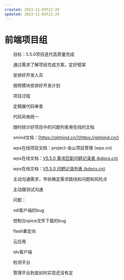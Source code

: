 ```yaml
---
created: 2023-11-03T22:29
updated: 2023-11-03T22:29
---
```

# 前端项目组

　　目标：5.5.0项目迭代高质量完成

　　通过需求了解项目完成方案，定好框架

　　安排好开发人员

　　按照模块安排好开发计划

　　项目过程

　　定期展代码审查

　　代码风格统一

　　随时统计好项目中的问题列表用在线的文档

　　xmind文档：[https://gitmind.cn/](https://gitmind.cn/)

　　wps在线项目文档：project-金山项目管理 (wps.cn)

　　wps在线文档：[V5.5.0 需求匹配问题记录表 (kdocs.cn)](https://www.kdocs.cn/l/ccEDiY7digix)

　　wps在线文档：[V5.5.0 问题记录列表 (kdocs.cn)](https://www.kdocs.cn/l/cuE040PscjsQ)

　　主动沟通需求，早些确定需求路线和问题和风险点

　　主动跟测试沟通

　　问题：

　　vdi客户端的bug

　　控制台spice文件下载的bug

　　flash重定向

　　云应用

　　idv客户端

　　检测平台

　　管理平台到底如何实现还没有定
